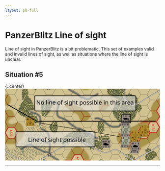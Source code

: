 ```yaml
---
layout: pb-full
---
```


# PanzerBlitz Line of sight

Line of sight in PanzerBlitz is a bit problematic. This set of examples
valid and invalid lines of sight, as well as situations where the line
of sight is unclear.

## Situation #5

{:.center}
![alt text][los]


---

[los]: /images/los-5-1.svg "Line of sight"
